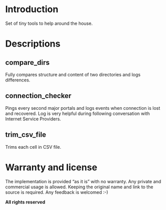 # Introduction

Set of tiny tools to help around the house.

# Descriptions

## compare_dirs

Fully compares structure and content of two directories and logs differences.

## connection_checker

Pings every second major portals and logs events when connection is lost and recovered. Log is very helpful during following conversation with Internet Service Providers.

## trim_csv_file

Trims each cell in CSV file.

# Warranty and license

The implementation is provided “as it is” with no warranty. Any private
and commercial usage is allowed. Keeping the original name and link to
the source is required. Any feedback is welcomed :-)

**All rights reserved**
